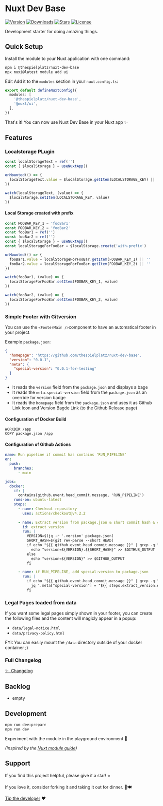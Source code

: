 # Nuxt Dev Base

<!-- Badges Start -->
<p>
  <a href="https://npmjs.com/package/@thespielplatz/nuxt-dev-base"><img src="https://img.shields.io/npm/v/@thespielplatz/nuxt-dev-base.svg?style=flat-square&colorA=202128&colorB=36936A" alt="Version"></a>
  <a href="https://npmjs.com/package/@thespielplatz/nuxt-dev-base"><img src="https://img.shields.io/npm/dm/@thespielplatz/nuxt-dev-base.svg?style=flat-square&colorA=202128&colorB=36936A" alt="Downloads"></a>
  <a href="https://github.com/thespielplatz/nuxt-dev-base/stargazers"><img src="https://img.shields.io/github/stars/thespielplatz/nuxt-dev-base.svg?style=flat-square&colorA=202128&colorB=36936A" alt="Stars"></a>
  <a href="https://github.com/thespielplatz/nuxt-dev-base/blob/main/LICENSE"><img src="https://img.shields.io/github/license/thespielplatz/nuxt-dev-base.svg?style=flat-square&colorA=202128&colorB=36936A" alt="License"></a>
</p>
<!-- Badges End -->

Development starter for doing amazing things.

## Quick Setup

Install the module to your Nuxt application with one command:

```bash
npm i @thespielplatz/nuxt-dev-base
npx nuxi@latest module add ui
```

Edit Add it to the `modules` section in your `nuxt.config.ts`:

```typescript
export default defineNuxtConfig({
  modules: [
    '@thespielplatz/nuxt-dev-base',
    '@nuxt/ui',
  ],
})
```

That's it! You can now use Nuxt Dev Base in your Nuxt app ✨

## Features

### Localstorage PLugin

```typescript
const localStorageText = ref('')
const { $localStorage } = useNuxtApp()

onMounted(() => {
  localStorageText.value = $localStorage.getItem(LOCALSTORAGE_KEY) || ''
})

watch(localStorageText, (value) => {
  $localStorage.setItem(LOCALSTORAGE_KEY, value)
})
```

#### Local Storage created with prefix

```typescript
const FOOBAR_KEY_1 = 'fooBar1'
const FOOBAR_KEY_2 = 'fooBar2'
const fooBar1 = ref('')
const fooBar2 = ref('')
const { $localStorage } = useNuxtApp()
const localStorageForFooBar = $localStorage.create('with-prefix')

onMounted(() => {
  fooBar1.value = localStorageForFooBar.getItem(FOOBAR_KEY_1) || ''
  fooBar2.value = localStorageForFooBar.getItem(FOOBAR_KEY_2) || ''
})

watch(fooBar1, (value) => {
  localStorageForFooBar.setItem(FOOBAR_KEY_1, value)
})

watch(fooBar2, (value) => {
  localStorageForFooBar.setItem(FOOBAR_KEY_2, value)
})

```

### Simple Footer with Gitversion

You can use the `<FooterMain />`component to have an automatical footer in your project.

Example `package.json`:

```json
{
  "homepage": "https://github.com/thespielplatz/nuxt-dev-base",
  "version": "0.0.1",
  "meta": {
    "special-version": "0.0.1-for-testing"
  }
}
```

* It reads the `version` field from the `package.json` and displays a bage
* It reads the `meta.special-version` field from the `package.json` as an override for version badge
* It reads the `homepage` field from the `package.json` and uses it as Github Link Icon and Version Bagde Link (to the Github Release page)

#### Configuration of Docker Build

```Docker
WORKDIR /app
COPY package.json /app
```

#### Configuration of Github Actions

```yml
name: Run pipeline if commit has contains 'RUN_PIPELINE'
on:
  push:
    branches:
      - main

jobs:
  docker:
    if: |
      contains(github.event.head_commit.message, 'RUN_PIPELINE')
    runs-on: ubuntu-latest
    steps:
      - name: Checkout repository
        uses: actions/checkout@v4.2.2
        
      - name: Extract version from package.json & short commit hash & check for RUN_PIPELINE in commit message
        id: extract_version
        run: |
          VERSION=$(jq -r '.version' package.json)
          SHORT_HASH=$(git rev-parse --short HEAD)
          if echo "${{ github.event.head_commit.message }}" | grep -q "RUN_PIPELINE"; then
            echo "version=${VERSION}.${SHORT_HASH}" >> $GITHUB_OUTPUT
          else
            echo "version=${VERSION}" >> $GITHUB_OUTPUT
          fi

      - name: if RUN_PIPELINE, add special-version to package.json
        run: |
          if echo "${{ github.event.head_commit.message }}" | grep -q "RUN_PIPELINE"; then
            jq '.meta["special-version"] = "${{ steps.extract_version.outputs.version }}"' package.json > package.tmp.json && mv package.tmp.json package.json
          fi          
```

### Legal Pages loaded from data

If you want some legal pages simply shown in your footer, you can create the following files and the content will magicly appear in a popup:

* `data/legal-notice.html`
* `data/privacy-policy.html`

FYI: You can easily mount the `/data` directory outside of your docker container ;)

### Full Changelog

[✨ &nbsp;Changelog](/CHANGELOG.md)

## Backlog

* empty

## Development

```sh
npm run dev:prepare
npm run dev
```

Experiment with the module in the playground environment 🎉

_(Inspired by the [Nuxt module guide](https://nuxt.com/docs/guide/going-further/modules))_

## Support

If you find this project helpful, please give it a star! ⭐

If you love it, consider forking it and taking it out for dinner. 🌟🍽️

[Tip the developer](https://thespielplatz.com/tip-jar) ❤️
